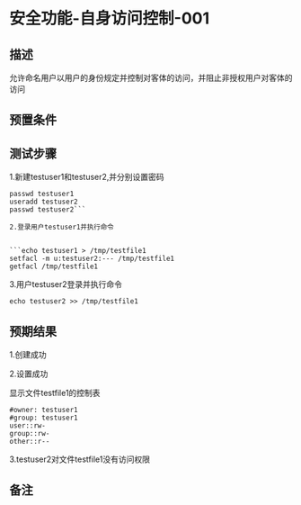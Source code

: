 # 安全功能-自身访问控制-001

## 描述

允许命名用户以用户的身份规定并控制对客体的访问，并阻止非授权用户对客体的访问

## 预置条件

## 测试步骤

1.新建testuser1和testuser2,并分别设置密码

```useradd testuser1
passwd testuser1
useradd testuser2
passwd testuser2```

2.登录用户testuser1并执行命令


```echo testuser1 > /tmp/testfile1
setfacl -m u:testuser2:--- /tmp/testfile1
getfacl /tmp/testfile1
```

3.用户testuser2登录并执行命令

```cat /tmp/testfile1
echo testuser2 >> /tmp/testfile1
```

## 预期结果

1.创建成功

2.设置成功

显示文件testfile1的控制表

```#file: tmp/testfile1
#owner: testuser1
#group: testuser1
user::rw-
group::rw-
other::r--
```

3.testuser2对文件testfile1没有访问权限

## 备注